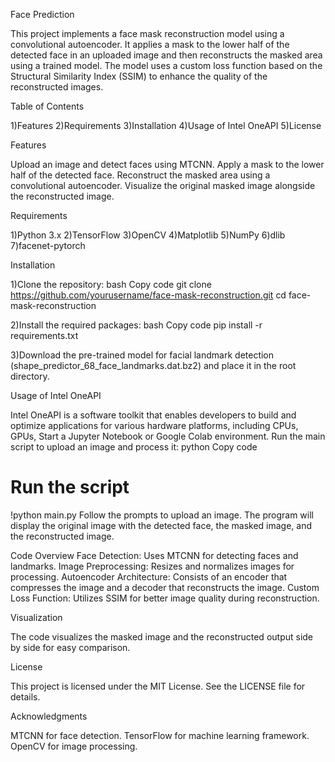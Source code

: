 Face Prediction

This project implements a face mask reconstruction model using a convolutional autoencoder. It applies a mask to the lower half of the detected face in an uploaded image and then reconstructs the masked area using a trained model. The model uses a custom loss function based on the Structural Similarity Index (SSIM) to enhance the quality of the reconstructed images.

Table of Contents

1)Features
2)Requirements
3)Installation
4)Usage of Intel OneAPI
5)License

Features

Upload an image and detect faces using MTCNN.
Apply a mask to the lower half of the detected face.
Reconstruct the masked area using a convolutional autoencoder.
Visualize the original masked image alongside the reconstructed image.

Requirements

1)Python 3.x
2)TensorFlow
3)OpenCV
4)Matplotlib
5)NumPy
6)dlib
7)facenet-pytorch

Installation

1)Clone the repository:
bash
Copy code
git clone https://github.com/yourusername/face-mask-reconstruction.git
cd face-mask-reconstruction

2)Install the required packages:
bash
Copy code
pip install -r requirements.txt

3)Download the pre-trained model for facial landmark detection (shape_predictor_68_face_landmarks.dat.bz2) and place it in the root directory.

Usage of Intel OneAPI 

Intel OneAPI is a software toolkit that enables developers to build and optimize applications for various hardware platforms, including CPUs, GPUs,
Start a Jupyter Notebook or Google Colab environment.
Run the main script to upload an image and process it:
python
Copy code
# Run the script
!python main.py
Follow the prompts to upload an image. The program will display the original image with the detected face, the masked image, and the reconstructed image.

Code Overview
Face Detection: Uses MTCNN for detecting faces and landmarks.
Image Preprocessing: Resizes and normalizes images for processing.
Autoencoder Architecture: Consists of an encoder that compresses the image and a decoder that reconstructs the image.
Custom Loss Function: Utilizes SSIM for better image quality during reconstruction.

Visualization

The code visualizes the masked image and the reconstructed output side by side for easy comparison.

License

This project is licensed under the MIT License. See the LICENSE file for details.

Acknowledgments

MTCNN for face detection.
TensorFlow for machine learning framework.
OpenCV for image processing.

